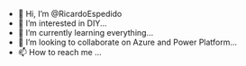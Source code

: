 - 👋 Hi, I’m @RicardoEspedido
- 👀 I’m interested in DIY...
- 🌱 I’m currently learning everything...
- 💞️ I’m looking to collaborate on Azure and Power Platform...
- 📫 How to reach me ...

<!---
RicardoEspedido/RicardoEspedido is a ✨ special ✨ repository because its `README.md` (this file) appears on your GitHub profile.
You can click the Preview link to take a look at your changes.
--->
